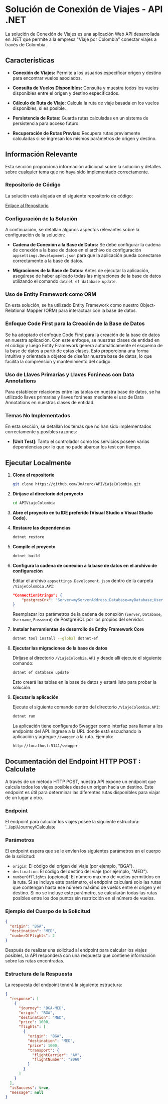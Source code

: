 # Solución de Conexión de Viajes - API .NET

La solución de Conexión de Viajes es una aplicación Web API desarrollada en .NET que permite a la empresa "Viaje por Colombia" conectar viajes a través de Colombia.

## Características

- **Conexión de Viajes:** Permite a los usuarios especificar origen y destino para encontrar vuelos asociados.
  
- **Consulta de Vuelos Disponibles:** Consulta y muestra todos los vuelos disponibles entre el origen y destino especificados.
  
- **Cálculo de Ruta de Viaje:** Calcula la ruta de viaje basada en los vuelos disponibles, si es posible.
  
- **Persistencia de Rutas:** Guarda rutas calculadas en un sistema de persistencia para acceso futuro.
  
- **Recuperación de Rutas Previas:** Recupera rutas previamente calculadas si se ingresan los mismos parámetros de origen y destino.

## Información Relevante

Esta sección proporciona información adicional sobre la solución y detalles sobre cualquier tema que no haya sido implementado correctamente.

### Repositorio de Código

La solución está alojada en el siguiente repositorio de código:

[Enlace al Repositorio](https://github.com/JnAcero/APIViajeColombia)

### Configuración de la Solución

A continuación, se detallan algunos aspectos relevantes sobre la configuración de la solución:

- **Cadena de Conexión a la Base de Datos:** Se debe configurar la cadena de conexión a la base de datos en el archivo de configuración `appsettings.Development.json` para que la aplicación pueda conectarse correctamente a la base de datos.

- **Migraciones de la Base de Datos:** Antes de ejecutar la aplicación, asegúrese de haber aplicado todas las migraciones de la base de datos utilizando el comando `dotnet ef database update`.

### Uso de Entity Framework como ORM

En esta solución, se ha utilizado Entity Framework como nuestro Object-Relational Mapper (ORM) para interactuar con la base de datos.

### Enfoque Code First para la Creación de la Base de Datos
Se ha adoptado el enfoque Code First para la creación de la base de datos en nuestra aplicación. Con este enfoque, se nuestras clases de entidad en el código y luego Entity Framework genera automáticamente el esquema de la base de datos a partir de estas clases. Esto proporciona una forma intuitiva y orientada a objetos de diseñar nuestra base de datos, lo que facilita la comprensión y mantenimiento del código.

### Uso de Llaves Primarias y Llaves Foráneas con Data Annotations
Para establecer relaciones entre las tablas en nuestra base de datos, se ha utilizado llaves primarias y llaves foráneas mediante el uso de Data Annotations en nuestras clases de entidad.

### Temas No Implementados

En esta sección, se detallan los temas que no han sido implementados correctamente y posibles razones:

- **[Unit Test]**: Tanto el controlador como los servicios poseen varias dependencias por lo que no pude abarcar los test con tiempo.

## Ejecutar Localmente

1. **Clone el repositorio**

    ```bash
    git clone https://github.com/JnAcero/APIViajeColombia.git
    ```

2. **Diríjase al directorio del proyecto**

    ```bash
    cd APIViajeColombia
    ```

3. **Abre el proyecto en tu IDE preferido (Visual Studio o Visual Studio Code).**

4. **Restaure las dependencias**

    ```bash
    dotnet restore
    ```

5. **Compile el proyecto**

    ```bash
    dotnet build
    ```

6. **Configura la cadena de conexión a la base de datos en el archivo de configuración**

    Editar el archivo `appsettings.Development.json` dentro de la carpeta `/ViajeColombia.API`:

    ```json
    "ConnectionStrings": {
        "postgresCnx": "Server=myServerAddress;Database=myDatabase;Username=myUsername;Password=myPassword;"
    }
    ```

    Reemplazar los parámetros de la cadena de conexión (`Server`, `Database`, `Username`, `Password`) de PostgreSQL por los propios del servidor.

7. **Instalar herramientas de desarrollo de Entity Framework Core**

    ```bash
    dotnet tool install --global dotnet-ef
    ```

8. **Ejecutar las migraciones de la base de datos**

    Diríjase al directorio `/ViajeColombia.API` y desde allí ejecute el siguiente comando:

    ```bash
    dotnet ef database update
    ```

    Esto creará las tablas en la base de datos y estará listo para probar la solución.

9. **Ejecutar la aplicación**

    Ejecute el siguiente comando dentro del directorio `/ViajeColombia.API`:

    ```bash
    dotnet run
    ```

    La aplicación tiene configurado Swagger como interfaz para llamar a los endpoints del API. Ingrese a la URL donde está escuchando la aplicación y agregue `/swagger` a la ruta. Ejemplo:

    ```bash
    http://localhost:5141/swagger
    ```
## Documentación del Endpoint HTTP POST : Calculate

A través de un método HTTP POST, nuestra API expone un endpoint que calcula todos los viajes posibles desde un origen hacia un destino. Este endpoint es útil para determinar las diferentes rutas disponibles para viajar de un lugar a otro.

### Endpoint

El endpoint para calcular los viajes posee la siguiente estructura: '../api/Journey/Calculate


### Parámetros

El endpoint espera que se le envíen los siguientes parámetros en el cuerpo de la solicitud:

- `origin`: El código del origen del viaje (por ejemplo, "BGA").
- `destination`: El código del destino del viaje (por ejemplo, "MED").
- `numberOfFlights` (opcional): El número máximo de vuelos permitidos en la ruta. Si se incluye este parámetro, el endpoint calculará solo las rutas que contengan hasta ese número máximo de vuelos entre el origen y el destino. Si no se incluye este parámetro, se calcularán todas las rutas posibles entre los dos puntos sin restricción en el número de vuelos.


### Ejemplo del Cuerpo de la Solicitud

```json
{
  "origin": "BGA",
  "destination": "MED",
  "numberOfFlights": 2
}
```
Después de realizar una solicitud al endpoint para calcular los viajes posibles, la API responderá con una respuesta que contiene información sobre las rutas encontradas.

### Estructura de la Respuesta

La respuesta del endpoint tendrá la siguiente estructura:

```json
{
  "response": [
    {
      "journey": "BGA-MED",
      "origin": "BGA",
      "destination": "MED",
      "price": 1000,
      "flights": [
        {
          "origin": "BGA",
          "destination": "MED",
          "price": 1000,
          "transport": {
            "flightCarrier": "AV",
            "flightNumber": "8060"
          }
        }
      ]
    }
  ],
  "isSuccess": true,
  "message": null
}
